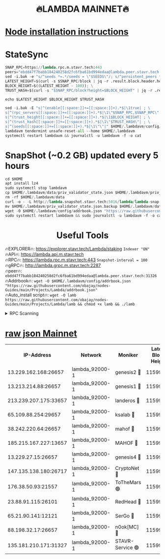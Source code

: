 <h1 align="center"> 🔥LAMBDA MAINNET🔥</h1>


[Node installation instructions](https://github.com/obajay/nodes-Guides/tree/main/Projects/Lambda)
=


# StateSync
```python
SNAP_RPC=https://lambda.rpc.m.stavr.tech:443
peers="ebdd47f7babb184240258d2fc6fba61bd994edaa@lambda.peer.stavr.tech:31326" 
sed -i.bak -e "s/^seeds *=.*/seeds = \"$SEEDS\"/; s/^persistent_peers *=.*/persistent_peers = \"$PEERS\"/" $HOME/.lambdavm/config/config.toml
LATEST_HEIGHT=$(curl -s $SNAP_RPC/block | jq -r .result.block.header.height); \
BLOCK_HEIGHT=$((LATEST_HEIGHT - 100)); \
TRUST_HASH=$(curl -s "$SNAP_RPC/block?height=$BLOCK_HEIGHT" | jq -r .result.block_id.hash)

echo $LATEST_HEIGHT $BLOCK_HEIGHT $TRUST_HASH

sed -i.bak -E "s|^(enable[[:space:]]+=[[:space:]]+).*$|\1true| ; \
s|^(rpc_servers[[:space:]]+=[[:space:]]+).*$|\1\"$SNAP_RPC,$SNAP_RPC\"| ; \
s|^(trust_height[[:space:]]+=[[:space:]]+).*$|\1$BLOCK_HEIGHT| ; \
s|^(trust_hash[[:space:]]+=[[:space:]]+).*$|\1\"$TRUST_HASH\"| ; \
s|^(seeds[[:space:]]+=[[:space:]]+).*$|\1\"\"|" $HOME/.lambdavm/config/config.toml
lambdavm tendermint unsafe-reset-all --home $HOME/.lambdavm
systemctl restart lambdavm && journalctl -u lambdavm -f -o cat

```
# SnapShot (~0.2 GB) updated every 5 hours
```python
cd $HOME
apt install lz4
sudo systemctl stop lambdavm
cp $HOME/.lambdavm/data/priv_validator_state.json $HOME/.lambdavm/priv_validator_state.json.backup
rm -rf $HOME/.lambdavm/data
curl -o - -L http://lambda.snapshot.stavr.tech:5016/lambda/lambda-snap.tar.lz4 | lz4 -c -d - | tar -x -C $HOME/.lambdavm --strip-components 2
mv $HOME/.lambdavm/priv_validator_state.json.backup $HOME/.lambdavm/data/priv_validator_state.json
wget -O $HOME/.lambdavm/config/addrbook.json "https://raw.githubusercontent.com/obajay/nodes-Guides/main/Projects/Lambda/addrbook.json"
sudo systemctl restart lambdavm && sudo journalctl -u lambdavm -f -o cat
```
 <h1 align="center"> Useful Tools</h1>

🔥EXPLORER🔥:      https://explorer.stavr.tech/Lambda/staking	        `Indexer "ON"` \
🔥API🔥: 			 		 https://lambda.api.m.stavr.tech \
🔥RPC🔥:           https://lambda.rpc.m.stavr.tech:443	              `Snapshot-interval = 100` \
🔥gRPC🔥:          http://lambda.grpc.m.stavr.tech:2287 \
🔥peer🔥:					 `ebdd47f7babb184240258d2fc6fba61bd994edaa@lambda.peer.stavr.tech:31326` \
🔥Addrbook🔥:    ```wget -O $HOME/.lambdavm/config/addrbook.json "https://raw.githubusercontent.com/obajay/nodes-Guides/main/Projects/Lambda/addrbook.json"``` \
🔥Auto_install script🔥: ```wget -O lamb https://raw.githubusercontent.com/obajay/nodes-Guides/main/Projects/Lambda/lamb && chmod +x lamb && ./lamb```


<details>
<summary>RPC Scanning</summary>

<h2 align="center"> We scan nodes in real time every 4 hours. And we provide the final result of RPC endpoints.
We cannot influence the operation of these nodes in any way. </h2>


```python
If Voting Power is higher than 0 --> then the Node is a validator of the network and may be subject to attack and be a potential threat to the chain.
```
```python
We marked such validators with a red symbol
```

</details>

[raw json Mainnet](https://rpc-check.lambm.stavr.tech/lambm/rpc-lambm-result.json)
=


<table><tr><th>IP-Address</th><th>Network</th><th>Moniker</th><th>Latest Block Height</th><th>Earliest Block Height</th><th>Catching Up</th><th>Tx Index</th><th>Voting Power</th><th>Scan Time</th></tr><tr><td>13.229.162.168:26657</td><td>lambda_92000-1</td><td>genesis2 🔴</td><td>11599322</td><td>1</td><td>False</td><td>on</td><td>16878690</td><td>2024-02-07T23:48:04.374472832UTC</td></tr><tr><td>13.213.214.88:26657</td><td>lambda_92000-1</td><td>genesis1 🔴</td><td>11599324</td><td>1</td><td>False</td><td>on</td><td>107835</td><td>2024-02-07T23:48:09.260729452UTC</td></tr><tr><td>213.239.207.175:33657</td><td>lambda_92000-1</td><td>landeros 🔴</td><td>11599320</td><td>8136001</td><td>False</td><td>off</td><td>1429674</td><td>2024-02-07T23:47:56.616918844UTC</td></tr><tr><td>65.109.88.254:29657</td><td>lambda_92000-1</td><td>ksalab 🔴</td><td>11599325</td><td>8715001</td><td>False</td><td>on</td><td>510465</td><td>2024-02-07T23:48:12.304779347UTC</td></tr><tr><td>38.242.220.64:26657</td><td>lambda_92000-1</td><td>mahof 🔴</td><td>11599318</td><td>10131001</td><td>False</td><td>off</td><td>770350</td><td>2024-02-07T23:47:52.193639826UTC</td></tr><tr><td>185.215.167.227:13657</td><td>lambda_92000-1</td><td>MAHOF 🔴</td><td>11599323</td><td>10134001</td><td>False</td><td>on</td><td>2051510</td><td>2024-02-07T23:48:08.035557081UTC</td></tr><tr><td>13.229.27.15:26657</td><td>lambda_92000-1</td><td>genesis4 🔴</td><td>11599323</td><td>11043001</td><td>False</td><td>on</td><td>9665448</td><td>2024-02-07T23:48:07.665432418UTC</td></tr><tr><td>147.135.138.180:26717</td><td>lambda_92000-1</td><td>CryptoNet 🔴</td><td>11599324</td><td>11383001</td><td>False</td><td>off</td><td>769948</td><td>2024-02-07T23:48:09.548026325UTC</td></tr><tr><td>176.38.50.93:21557</td><td>lambda_92000-1</td><td>ToTheMars 🟢</td><td>11599324</td><td>11395001</td><td>False</td><td>on</td><td>0</td><td>2024-02-07T23:48:15.365356882UTC</td></tr><tr><td>23.88.91.115:26101</td><td>lambda_92000-1</td><td>RedHead 🔴</td><td>11599320</td><td>11499320</td><td>False</td><td>off</td><td>553202</td><td>2024-02-07T23:47:56.961667943UTC</td></tr><tr><td>65.21.90.141:12121</td><td>lambda_92000-1</td><td>SerGo 🔴</td><td>11599325</td><td>11499325</td><td>False</td><td>off</td><td>10612059</td><td>2024-02-07T23:48:15.738248603UTC</td></tr><tr><td>88.198.32.17:26657</td><td>lambda_92000-1</td><td>n0ok[MC] 🔴</td><td>11599325</td><td>11499325</td><td>False</td><td>off</td><td>1578630</td><td>2024-02-07T23:48:18.884899834UTC</td></tr><tr><td>135.181.210.171:31327</td><td>lambda_92000-1</td><td>STAVR-Service 🟢</td><td>11599325</td><td>11599001</td><td>False</td><td>on</td><td>0</td><td>2024-02-07T23:48:11.949882368UTC</td></tr></table>
